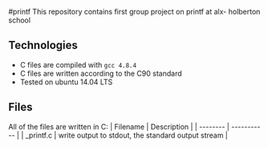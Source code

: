 #printf
This repository contains first group project on printf at alx- holberton school

## Technologies
* C files are compiled with `gcc 4.8.4`
* C files are written according to the C90 standard
* Tested on ubuntu 14.04 LTS

## Files
All of the files are written in C:
| Filename | Description |
| -------- | ----------- |
| _printf.c | write output to stdout, the standard output stream |
